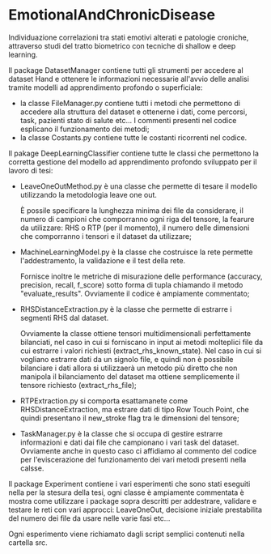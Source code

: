 # EmotionalAndChronicDisease
Individuazione correlazioni tra stati emotivi alterati e patologie croniche, attraverso studi del tratto biometrico con tecniche di shallow e deep learning.

Il package DatasetManager contiene tutti gli strumenti per accedere al dataset Hand e ottenere le informazioni necessarie
all'avvio delle analisi tramite modelli ad apprendimento profondo o superficiale:

- la classe FileManager.py contiene tutti i metodi che permettono di accedere alla struttura 
del dataset e ottenerne i dati, come percorsi, task, pazienti stato di salute etc...
  I commenti presenti nel codice esplicano il funzionamento dei metodi;
- la classe Costants.py contiene tutte le costanti ricorrenti nel codice.

Il pakage DeepLearningClassifier contiene tutte le classi che permettono la corretta gestione del modello ad apprendimento
profondo sviluppato per il lavoro di tesi:

- LeaveOneOutMethod.py è una classe che permette di tesare il modello utilizzando la metodologia leave one out.

    È possile specificare la lunghezza minima dei file da considerare, il numero di campioni che comporranno ogni riga del 
  tensore, la fearure da utilizzare: RHS o RTP (per il momento), il numero delle dimensioni che comporranno i tensori e
  il dataset da utilizzare;
- MachineLearningModel.py è la classe che costruisce la rete permette l'addestramento, la validazione e il test della rete.

    Fornisce inoltre le metriche di misurazione delle performance (accuracy, precision, recall, f_score) sotto forma di tupla
chiamando il metodo "evaluate_results". Ovviamente il codice è ampiamente commentato;
- RHSDistanceExtraction.py è la classe che permette di estrarre i segmenti RHS dal dataset.

    Ovviamente la classe ottiene tensori multidimensionali perfettamente bilanciati, nel caso in cui si forniscano in input ai metodi
molteplici file da cui estrarre i valori richiesti (extract_rhs_known_state). Nel caso in cui si vogliano estrarre dati da un signolo file, e quindi non
  è possibile bilanciare i dati allora si utilizzaerà un metodo più diretto che non manipola il bilanciamento del dataset 
  ma ottiene semplicemente il tensore richiesto (extract_rhs_file);
- RTPExtraction.py si comporta esattamanete come RHSDistanceExtraction, ma estrare dati di tipo Row Touch Point, che quindi
presentano il new_stroke flag tra le dimensioni del tensore;
- TaskManager.py è la classe che si occupa di gestire estrarre informazioni e dati dai file che campionano i vari task del 
dataset. Ovviamente anche in questo caso ci affidiamo al commento del codice per l'eviscerazione del funzionamento dei vari
  metodi presenti nella calsse.
  
Il package Experiment contiene i vari esperimenti che sono stati eseguiti nella per la stesura della tesi, ogni classe è 
ampiamente commentata è mostra come utilizzare i package sopra descritti per addestrare, validare e testare le reti con vari
approcci: LeaveOneOut, decisione iniziale prestabilita del numero dei file da usare nelle varie fasi etc...

Ogni esperimento viene richiamato dagli script semplici contenuti nella cartella src.

